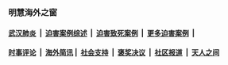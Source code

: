 
### 明慧海外之窗

####  [武汉肺炎](indexes/365.md?t=06041601) &nbsp;|&nbsp;  [迫害案例综述](indexes/328.md?t=06041601) &nbsp;|&nbsp; [迫害致死案例](indexes/277.md?t=06041601)  &nbsp;|&nbsp; [更多迫害案例](indexes/81.md?t=06041601)  &nbsp;|&nbsp; 
####  [时事评论](indexes/19.md?t=06041601) &nbsp;|&nbsp; [海外简讯](indexes/245.md?t=06041601)&nbsp;|&nbsp;  [社会支持](indexes/140.md?t=06041601) &nbsp;|&nbsp; [褒奖决议](indexes/282.md?t=06041601) &nbsp;|&nbsp; [社区报道](indexes/91.md?t=06041601)  &nbsp;|&nbsp; [天人之间](indexes/78.md?t=06041601) 

